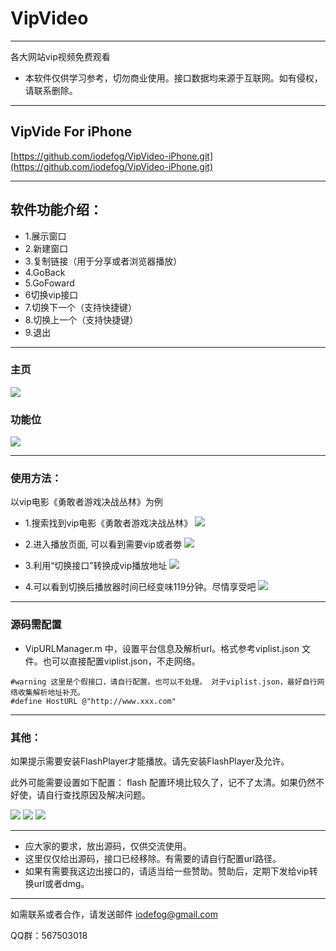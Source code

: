 
# VipVideo

----

各大网站vip视频免费观看

* 本软件仅供学习参考，切勿商业使用。接口数据均来源于互联网。如有侵权，请联系删除。

---

## VipVide For iPhone

[https://github.com/iodefog/VipVideo-iPhone.git](https://github.com/iodefog/VipVideo-iPhone.git)

---

## 软件功能介绍：
* 1.展示窗口
* 2.新建窗口
* 3.复制链接（用于分享或者浏览器播放）
* 4.GoBack
* 5.GoFoward
* 6切换vip接口
* 7.切换下一个（支持快捷键）
* 8.切换上一个（支持快捷键）
* 9.退出

---

### 主页
![](./images/home.jpeg)

### 功能位
![](./images/gongnengwei.png)

---

### 使用方法：

以vip电影《勇敢者游戏决战丛林》为例

* 1.搜索找到vip电影《勇敢者游戏决战丛林》
![](./images/WX20180530-145513@2x.jpeg)

* 2.进入播放页面, 可以看到需要vip或者劵
![](./images/WX20180530-145751@2x.jpeg) 

* 3.利用“切换接口”转换成vip播放地址
![](./images/WX20180530-145832@2x.jpeg) 

* 4.可以看到切换后播放器时间已经变味119分钟。尽情享受吧
![](./images/WX20180530-150004@2x.jpeg) 

---

### 源码需配置

* VipURLManager.m 中，设置平台信息及解析url。格式参考viplist.json 文件。也可以直接配置viplist.json，不走网络。

```
#warning 这里是个假接口，请自行配置。也可以不处理。 对于viplist.json，最好自行网络收集解析地址补充。
#define HostURL @"http://www.xxx.com"

```

---

### 其他：
如果提示需要安装FlashPlayer才能播放。请先安装FlashPlayer及允许。

此外可能需要设置如下配置：
flash 配置环境比较久了，记不了太清。如果仍然不好使，请自行查找原因及解决问题。


![](./images/peizhi.png)
![](./images/peizhi2.jpg)
![](./images/erweima.png)

---

* 应大家的要求，放出源码，仅供交流使用。
* 这里仅仅给出源码，接口已经移除。有需要的请自行配置url路径。
* 如果有需要我这边出接口的，请适当给一些赞助。赞助后，定期下发给vip转换url或者dmg。


---


如需联系或者合作，请发送邮件 [iodefog@gmail.com](mailto:iodefog@gmail.com)

QQ群：567503018
